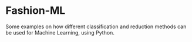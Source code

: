 # Fashion-ML
Some examples on how different classification and reduction methods can be used for Machine Learning, using Python.
